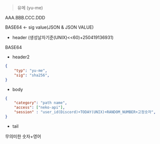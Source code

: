 > 유메 (yu-me)

AAA.BBB.CCC.DDD

BASE64 <- sig value(JSON & JSON VALUE)

* header
(생성날자기준(UNIX)<<60)+250419136931)

BASE64
* header2
```json
{
    "typ": "yu-me",
    "sig": "sha256",
}
```

* body
```json
{
    "category": "path name",
    "access": ["neko-api"],
    "session" : "user_id(Discord)+TODAY(UNIX)+RANDOM_NUMBER+고정숫자",
}
```

* tail

무의미한 숫자+영어